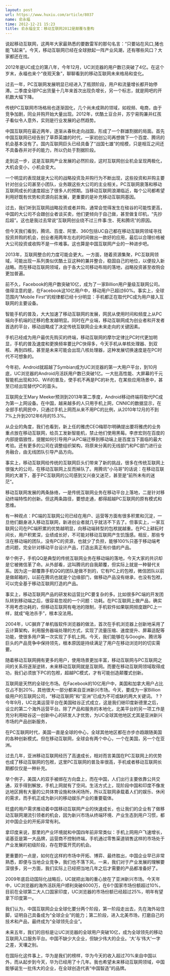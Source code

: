 ```yaml
---
layout: post
url: https://www.huxiu.com/article/8037
name: 俞永福
time: 2012-12-21 15:23
title: 俞永福全文：移动互联网2012是颠覆与重构
---
```

说起移动互联网，这两年大家最熟悉的要数雷军的那句名言：“只要站在风口,猪也能飞起来”。今天，移动互联网已经在全球掀起一阵产业风潮，还有哪些风口？大家都还在找。

2012年是UC成立的第八年，今年12月，UC浏览器的用户数已突破了4亿。在这个岁末，永福也来个“夜观天象”，聊聊看到的移动互联网未来格局和变化。

过去一年，PC互联网发展明显已经进入了瓶颈阶段，用户和流量增长都开始停滞。二季度全球PC出货量十几年来首次出现负增长，另一个标志，就是网吧的开机数大幅下降。

传统PC互联网市场格局也逐渐固化，几个尚未成熟的领域，如视频、电商，由于竞争加剧，同业并购开始大量出现。2012年，优酷土豆合并，苏宁易购兼并红孩子看似令人意外，实则是行业发展的必然趋势。

中国互联网在最近两年，逐渐从春秋走向战国，形成了一个群雄割据的局面。首先中国互联网已经告别了草莽英雄的时代，一家初创公司再想做下一个百度、腾讯的机会基本没有了。国内互联网巨头已经具备了“战国七雄”的规模，只是相互之间还不具备吞并对手的能力，所以仍处于割据阶段。

走到这一步，这是互联网产业发展的必然阶段，这时互联网创业机会呈现两极化，大机会变小，小机会变大。

一个明显的表现就是大公司的战略投资及并购行为不断出现，这些投资和并购主要针对创业公司甚至小团队，业务跟这些大公司的主业相关。PC互联网衰落和移动互联网成长的速度超出了很多人的预期。当移动互联网浪潮临近，每个公司都希望利用好既有优势和资源向前发展，更重要的是补充移动互联网基因。

过去，我们听到互联网战略投资或者并购，通常会觉得发生在硅谷的可能性更高，中国的大公司不会跟创业者谈买卖，他们更倾向于自己做，甚至做复印机，“先抄后超”。这也是我过去常说“互联网创业绕不过三件事:生、死和腾讯”的原因。

但今天我们看到，腾讯、百度、阿里、360包括UC自己都在移动互联网领域寻找投资并购的机会，创业者用两年左右的时间做出一款好的应用，最后以合理价格被大公司投资或收购不是一件难事。这也算是中国互联网产业的一种进步吧。

2013年，互联网整合的力度可能会更大。一方面，随着资源集聚，PC互联网领域，可能出现一系列类似优酷土豆这种的兼并整合，稳固自己的地位，以便投入新战略。而在移动互联网领域，由于各大公司移动布局的落地，战略投资甚至收购会更加普遍。

前不久，Facebook的用户数突破10亿，成为了一家Billion用户量级互联网公司。值得注意的是，在Facebook这10亿用户中，移动用户已超过60%。事实上，全球范围内“Mobile First”的规律都已经十分明显：手机都正在取代PC成为用户接入互联网的主要设备。

智能手机的普及，大大加速了移动互联网的发展，网民从使用时间和频度上从PC端向手机端的迁移的愈发越明显。同时在产业端，移动互联网成为创业者和开发者首选的平台，移动战略成了决定传统互联网企业未来走向的关键因素。

手机已经成为用户最优先购买的终端，移动互联网的摩尔定律比PC时代更加明显，手机的普及速度和更换频率要比PC快得多，今天手机从单核处理器、到双核、再到四核，甚至是未来可能会出现八核处理器，这种发展切换速度是在PC时代不可想象的。

今年初，Android就超越了Symbian成为UC浏览器的第一大用户平台，到10月底，UC浏览器的Android月活跃用户数已突破1亿。一大批高性能、大屏幕的千元智能机出现和3G、Wifi的普及，使手机不再是PC的补充，在某些应用场景中，甚至已经出现替代PC的苗头。

互联网女王Mary Meeker预测到2013年第二季度，Android移动终端将取代PC成为第一上网设备。在中国，越来越多的人只用手机上网，CNNIC的数据显示，在全部手机网民中，只通过手机上网而从来不用PC的比例，从2010年12月的不到7%上升到2012年6月的15.3%。

从企业的角度，我们也看到，新上任的雅虎CEO梅耶尔明确提出要将雅虎的业务重点放在移动互联网，给员工发新智能机，禁止他们使用黑莓。李彦宏则在百度的内部提倡狼性，提醒如何引导用户从PC端迁移到移动端上是百度当下面临的最大考验。还有更多的公司在调整组织架构，将原来分离的无线部门和PC部门进行业务融合，由无线团队引导产品方向。

事实上，移动互联网给传统的互联网巨头们带来了新的挑战，很多在传统互联网上很强大的公司，在移动互联网上反而掉队了。用腾讯“小马哥”的话说：在移动互联网的大潮下，基于PC互联网的公司感到又兴奋又迷茫，甚至是“前所未有的迷茫”。

移动互联网发展的两条脉络，一是传统互联网业务在移动平台上落地，二是针对移动终端特性的创新。但这两条路径，要想走通，都得超越PC互联网的原有模式和思维。

有一种观点：PC端的互联网公司已经在用户、运营等方面有很多积累和沉淀，一旦他们翻身进入移动互联网，新进创业者就几乎就活不下去了。但事实上，一家互联网公司在PC端积累的优势越明显，向移动端转型的包袱就越重。在PC上耕耘时间长，用户积累深，业绩成长好，不可能对移动互联网产生饥饿感。相反，那些专注在移动端的团队，没有PC的资源，也就少了负担，能够100%只基于移动端考虑问题，完全针对移动平台设计产品，打造出真正有价值的产品。

举个例子，手机QQ是典型的传统互联网业务在移动端的落地，今天大家的共识却是它被微信革了命。从外部看，这叫腾讯的自我颠覆，但实际上就是一种替代关系。因为这一颠覆靠手机QQ的团队是做不到的，它有PC上的包袱，微信团队以前是做邮箱的，以前在腾讯也就是个边缘部门，做移动产品没有继承，也没有包袱，可以完全基于移动互联网打造的产品。

事实上，移动互联网产品的研发和运营比PC要复杂的多。比如很多PC端的开发团队转到移动端之后，很容易忽视的一个问题：功耗。在PC互联网上做产品，确实不用考虑功耗的，但移动互联网有电池的限制，手机软件如果联网频度跟PC上一样，就成“电池杀手”，根本没法用。

2004年，UC摒弃了单机版软件浏览器的做法，首次在手机浏览器上创新地采用了云计算架构，利用服务器端处理的方式，实现了流量压缩、速度提升、屏幕适配等功能，使很多用户第一次实现了手机上网。今天，我们能够在与Google、腾讯等巨头的产品竞争中保持领先，根本原因是持续满足了用户在移动浏览时的切实需要。

随着移动互联网拥有更多的用户，使用场景更加丰富，移动互联网与PC互联网之间的关系将逐渐逆转，未来移动互联网就是互联网。而要在移动互联网领域取得成功，我们必须放下PC的包袱，超越PC模式，才有可能创造颠覆式创新。

互联网是天然的全球化市场。在Facebook的10亿用户中，美国和加拿大用户占比仅占不到20%，其他很大一部分都来自亚洲新兴市场。今天，要成为一家Billion级用户的互联网公司，“移动互联网”和“亚洲”已成为不可或缺的两大关键词。 ? ?今年9月，UC北美运营平台在美国硅谷正式成立，这是我们继印度新德里之后，设立的第二个海外运营平台。除了产品和服务的本地化，北美平台的另一项工作是充分利用硅谷这一创新中心的研发人才优势，为UC全球其他地区尤其是亚洲新兴市场的产品创新服务，

在PC互联网时代，美国一直是全球的中心，全球其他地区都在亦步亦趋跟随美国的各种创新模式。但在移动互联网，全球会有两个中心，一个在美国，另一个在亚洲。

过去几年，亚洲移动互联网经历了高速成长，相对而言美国在PC互联网上的优势也成了移动互联网的包袱，这里PC互联网的普及率很高，手机或者移动互联网长期都仅仅是一种补充。

举个例子，美国人的双手被绑在方向盘上，而在中国，人们出行主要依靠公共交通，双手得到解放，手机上网就有了空间。生活方式上，现阶段中国和印度不像发达地区拥有大量的公共体育设施和休闲场所，所以互联网承载着人们的娱乐、休闲的需求，而手机正成为新兴的移动娱乐产业的重要载体。

旺盛的用户需求推动着中国移动互联网产业的快速成长，也让我们的企业有了做移动互联网潮流引领者的机会，因为新兴市场从终端环境、产业生态到用户习惯，都对中国企业的开拓非常有利。

拿印度来说，那里的产业环境就和中国四年前非常类似：手机上网用户飞速增长，诺基亚是第一大品牌，运营商不控制终端，手机通过零售渠道销售这样的市场处于产业发展的初级阶段，存在野蛮开荒的机会。

更重要的一点是，如何在这样的市场中开拓、博弈、最终胜出，中国企业早已非常熟悉，即便与当地企业竞争，我们也不落下风，一来，我们对于产业发展的理解要深很多，另一方面，我们实际上已经把当地几年之后才需要的产品都准备好了。

2009年底启动国际化战略后，UC就把出海的重心放在了亚洲新兴市场。今天年中，UC浏览器的海外活跃用户顺利突破6000万，在6个国家市场份额超过10%，目前在全球第二大人口国家印度，UC浏览器的市场份额已经超过25%，明年有望拿下印度第一。

我们认为，中国互联网企业全球化要分两个阶段，第一阶段走出去，先在海外站住脚，证明自己具备成为“全球企业”的能力；第二阶段，进入北美市场，打磨自己的技术和产品，最终成为“全球领先企业”。

未来五年，我们的目标是让UC浏览器的全球用户突破10亿，成为全球领先的移动互联网入口服务平台。中国不缺少大企业，但缺少伟大的企业。‘大’与‘伟大’一字之差，天壤之别。

在国际化这件事上，华为是我们的榜样，华为今天的收入超过70%来自中国以外，而从起步到今天，华为已经用了十几年。我也希望未来移动互联网领域，中国能够诞生一批伟大的企业，在全球创造代表“中国智造”的品牌。

